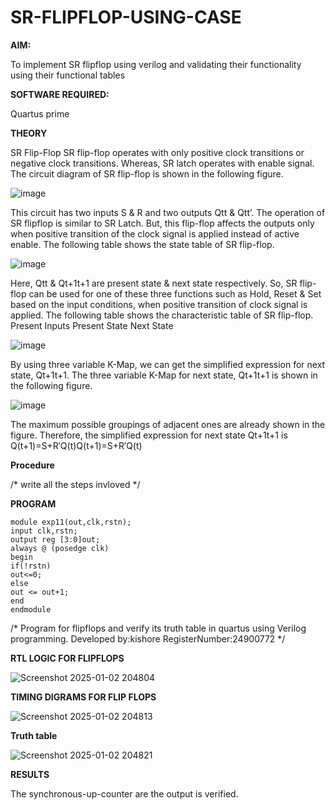 # SR-FLIPFLOP-USING-CASE

**AIM:**

To implement  SR flipflop using verilog and validating their functionality using their functional tables

**SOFTWARE REQUIRED:**

Quartus prime

**THEORY**

SR Flip-Flop SR flip-flop operates with only positive clock transitions or negative clock transitions. Whereas, SR latch operates with enable signal. The circuit diagram of SR flip-flop is shown in the following figure.

![image](https://github.com/naavaneetha/SR-FLIPFLOP-USING-CASE/assets/154305477/0f710028-ad52-4d3e-9276-8714cf023a25)

 
This circuit has two inputs S & R and two outputs Qtt & Qtt’. The operation of SR flipflop is similar to SR Latch. But, this flip-flop affects the outputs only when positive transition of the clock signal is applied instead of active enable. The following table shows the state table of SR flip-flop.

![image](https://github.com/naavaneetha/SR-FLIPFLOP-USING-CASE/assets/154305477/dabfc4f4-87e3-4cbc-9472-f89ee1b5ed30)

 
Here, Qtt & Qt+1t+1 are present state & next state respectively. So, SR flip-flop can be used for one of these three functions such as Hold, Reset & Set based on the input conditions, when positive transition of clock signal is applied. The following table shows the characteristic table of SR flip-flop. Present Inputs Present State Next State

![image](https://github.com/naavaneetha/SR-FLIPFLOP-USING-CASE/assets/154305477/dd90d16c-aec5-4290-a586-e2346b1e9eb5)

 
By using three variable K-Map, we can get the simplified expression for next state, Qt+1t+1. The three variable K-Map for next state, Qt+1t+1 is shown in the following figure.

![image](https://github.com/naavaneetha/SR-FLIPFLOP-USING-CASE/assets/154305477/473efad6-d70b-4ca7-aeb7-898bbfca319f)

 
The maximum possible groupings of adjacent ones are already shown in the figure. Therefore, the simplified expression for next state Qt+1t+1 is Q(t+1)=S+R′Q(t)Q(t+1)=S+R′Q(t)

**Procedure**

/* write all the steps invloved */

**PROGRAM**

    module exp11(out,clk,rstn);
    input clk,rstn;
    output reg [3:0]out;
    always @ (posedge clk)
    begin
    if(!rstn)
    out<=0;
    else 
    out <= out+1;
    end
    endmodule

/* Program for flipflops and verify its truth table in quartus using Verilog programming. Developed by:kishore RegisterNumber:24900772
*/

**RTL LOGIC FOR FLIPFLOPS**

![Screenshot 2025-01-02 204804](https://github.com/user-attachments/assets/fff6e3f9-4ef3-4a27-bb66-118301c0357e)

**TIMING DIGRAMS FOR FLIP FLOPS**

![Screenshot 2025-01-02 204813](https://github.com/user-attachments/assets/f42ebc8c-8ee9-49f0-ae4f-01bbd8004fc8)

**Truth table**

![Screenshot 2025-01-02 204821](https://github.com/user-attachments/assets/745313b3-cd03-4264-a4f8-7df25d961218)



**RESULTS**

The synchronous-up-counter are the output is verified.

